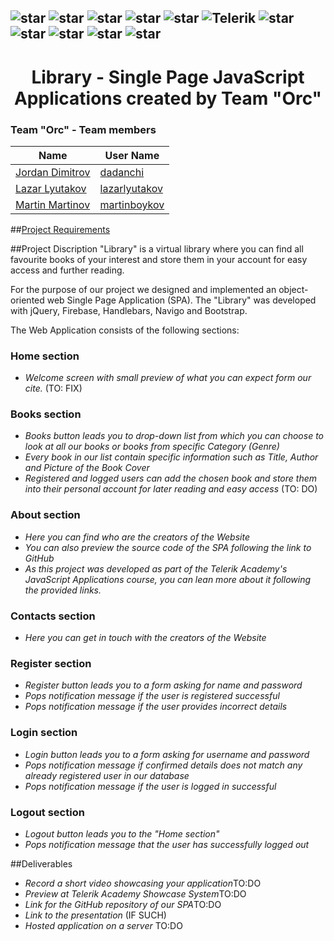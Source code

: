 ## ![star](https://github.com/martinboykov/Telerik_Academy/blob/master/images/star23.jpg)  ![star](https://github.com/martinboykov/Telerik_Academy/blob/master/images/star23.jpg)  ![star](https://github.com/martinboykov/Telerik_Academy/blob/master/images/star23.jpg)  ![star](https://github.com/martinboykov/Telerik_Academy/blob/master/images/star23.jpg)  ![star](https://github.com/martinboykov/Telerik_Academy/blob/master/images/star23.jpg)   ![Telerik](https://github.com/martinboykov/Telerik_Academy/blob/master/images/telerik-academy-logo.jpg)   ![star](https://github.com/martinboykov/Telerik_Academy/blob/master/images/star23.jpg)  ![star](https://github.com/martinboykov/Telerik_Academy/blob/master/images/star23.jpg)  ![star](https://github.com/martinboykov/Telerik_Academy/blob/master/images/star23.jpg)  ![star](https://github.com/martinboykov/Telerik_Academy/blob/master/images/star23.jpg)  ![star](https://github.com/martinboykov/Telerik_Academy/blob/master/images/star23.jpg)

<h1 align="center">Library - Single Page JavaScript Applications created by Team "Orc"</h1>

<h3> Team "Orc" - Team members</h3>


| Name                                     | User Name                                                          |
| ------------------------------------------- | ------------------------------------------------------------------ |
| [Jordan Dimitrov](https://github.com/dadanchi) | [dadanchi](http://telerikacademy.com/Users/dadanchihttp://telerikacademy.com/Users/dadanchi)                                             | 
| [Lazar Lyutakov](https://github.com/lazarlyutakov) | [lazarlyutakov](http://telerikacademy.com/Users/lazarlyutakov)                                             | 
| [Martin Martinov ](https://github.com/martinboykov) | [martinboykov](http://telerikacademy.com/Users/martinboykov)                                             | 

##<a href="https://github.com/TelerikAcademy/JavaScript-Applications/blob/master/Teamwork/README.md">Project Requirements</a>  

##Project Discription
"Library" is a virtual library where you can find all favourite books of your interest and store them in your account for easy access and further reading.

For the purpose of our project we designed and implemented an object-oriented web Single Page Application (SPA). The "Library" was developed with  jQuery, Firebase, Handlebars, Navigo and Bootstrap.

The Web Application consists of the following sections:

### Home section 
 - *Welcome screen with small preview of what you can expect form our cite.* (TO: FIX)
  
### Books section 
 - *Books button leads you to drop-down list from which you can choose to look at all our books or books from specific Category (Genre)*
 - *Every book in our list contain specific information such as Title, Author and Picture of the Book Cover*
 - *Registered and logged users can add the chosen book and store them into their personal account for later reading and easy access* (TO: DO)
 
### About section
 - *Here you can find who are the creators of the Website*
 - *You can also preview the source code of the SPA following the link to GitHub*
 - *As this project was developed as part of the Telerik Academy's JavaScript Applications course, you can lean more about it following the provided links.*
 
### Contacts section 
 - *Here you can get in touch with the creators of the Website*

### Register section
 - *Register button leads you to a form asking for name and password*
 - *Pops notification message if the user is registered  successful*
 - *Pops notification message if the user provides incorrect details*
 
### Login section 
 - *Login button leads you to a form asking for username and password*
 - *Pops notification message if confirmed details does not match any already registered user in our database*
 - *Pops notification message if the user is logged in successful*

### Logout section 
 - *Logout button leads you to the "Home section"*
  - *Pops notification message that the user has successfully logged out*
  
  
##Deliverables
 - *Record a short video showcasing your application*TO:DO
 - *Preview at Telerik Academy Showcase System*TO:DO
 - *Link for the GitHub repository of our SPA*TO:DO
 - *Link to the presentation* (IF SUCH)
 - *Hosted application on a server* TO:DO


